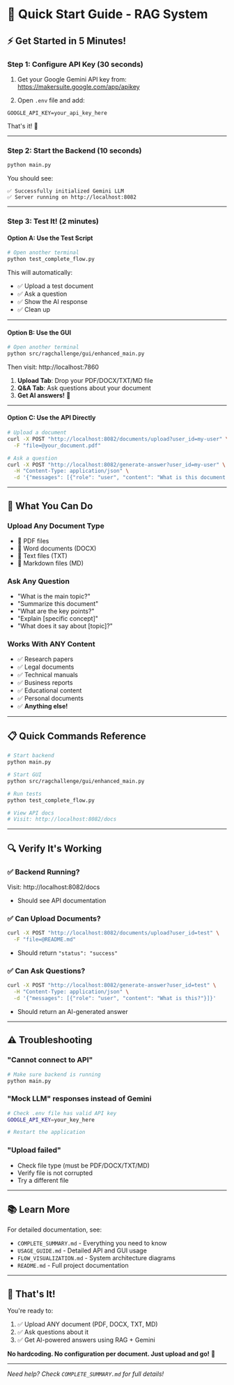 # 🚀 Quick Start Guide - RAG System

## ⚡ Get Started in 5 Minutes!

### Step 1: Configure API Key (30 seconds)

1. Get your Google Gemini API key from: https://makersuite.google.com/app/apikey

2. Open `.env` file and add:
```env
GOOGLE_API_KEY=your_api_key_here
```

That's it! 🎉

---

### Step 2: Start the Backend (10 seconds)

```bash
python main.py
```

You should see:
```
✅ Successfully initialized Gemini LLM
✅ Server running on http://localhost:8082
```

---

### Step 3: Test It! (2 minutes)

#### Option A: Use the Test Script
```bash
# Open another terminal
python test_complete_flow.py
```

This will automatically:
- ✅ Upload a test document
- ✅ Ask a question
- ✅ Show the AI response
- ✅ Clean up

---

#### Option B: Use the GUI
```bash
# Open another terminal
python src/ragchallenge/gui/enhanced_main.py
```

Then visit: http://localhost:7860

1. **Upload Tab**: Drop your PDF/DOCX/TXT/MD file
2. **Q&A Tab**: Ask questions about your document
3. **Get AI answers!** 🤖

---

#### Option C: Use the API Directly

```bash
# Upload a document
curl -X POST "http://localhost:8082/documents/upload?user_id=my-user" \
  -F "file=@your_document.pdf"

# Ask a question
curl -X POST "http://localhost:8082/generate-answer?user_id=my-user" \
  -H "Content-Type: application/json" \
  -d '{"messages": [{"role": "user", "content": "What is this document about?"}]}'
```

---

## 🎯 What You Can Do

### Upload Any Document Type
- 📄 PDF files
- 📄 Word documents (DOCX)
- 📄 Text files (TXT)
- 📄 Markdown files (MD)

### Ask Any Question
- "What is the main topic?"
- "Summarize this document"
- "What are the key points?"
- "Explain [specific concept]"
- "What does it say about [topic]?"

### Works With ANY Content
- ✅ Research papers
- ✅ Legal documents
- ✅ Technical manuals
- ✅ Business reports
- ✅ Educational content
- ✅ Personal documents
- ✅ **Anything else!**

---

## 📋 Quick Commands Reference

```bash
# Start backend
python main.py

# Start GUI
python src/ragchallenge/gui/enhanced_main.py

# Run tests
python test_complete_flow.py

# View API docs
# Visit: http://localhost:8082/docs
```

---

## 🔍 Verify It's Working

### ✅ Backend Running?
Visit: http://localhost:8082/docs
- Should see API documentation

### ✅ Can Upload Documents?
```bash
curl -X POST "http://localhost:8082/documents/upload?user_id=test" \
  -F "file=@README.md"
```
- Should return `"status": "success"`

### ✅ Can Ask Questions?
```bash
curl -X POST "http://localhost:8082/generate-answer?user_id=test" \
  -H "Content-Type: application/json" \
  -d '{"messages": [{"role": "user", "content": "What is this?"}]}'
```
- Should return an AI-generated answer

---

## ⚠️ Troubleshooting

### "Cannot connect to API"
```bash
# Make sure backend is running
python main.py
```

### "Mock LLM" responses instead of Gemini
```bash
# Check .env file has valid API key
GOOGLE_API_KEY=your_key_here

# Restart the application
```

### "Upload failed"
- Check file type (must be PDF/DOCX/TXT/MD)
- Verify file is not corrupted
- Try a different file

---

## 📚 Learn More

For detailed documentation, see:
- `COMPLETE_SUMMARY.md` - Everything you need to know
- `USAGE_GUIDE.md` - Detailed API and GUI usage
- `FLOW_VISUALIZATION.md` - System architecture diagrams
- `README.md` - Full project documentation

---

## 🎉 That's It!

You're ready to:
1. ✅ Upload ANY document (PDF, DOCX, TXT, MD)
2. ✅ Ask questions about it
3. ✅ Get AI-powered answers using RAG + Gemini

**No hardcoding. No configuration per document. Just upload and go!** 🚀

---

*Need help? Check `COMPLETE_SUMMARY.md` for full details!*
